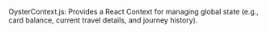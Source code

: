 OysterContext.js:
Provides a React Context for managing global state (e.g., card balance, current travel details, and journey history).